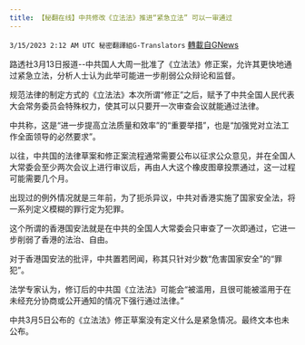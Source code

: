 ```yaml
---
title: 【秘翻在线】中共修改《立法法》推进“紧急立法” 可以一审通过
---
```

`3/15/2023 2:12 AM UTC 秘密翻譯組G-Translators` [轉載自GNews](https://gnews.org/articles/1014732)

        

路透社3月13日报道--中共国人大周一批准了《立法法》修正案，允许其更快地通过紧急立法，分析人士认为此举可能进一步削弱公众辩论和监督。

规范法律的制定方式的《立法法》本次所谓“修正”之后，赋予了中共全国人民代表大会常务委员会特殊权力，使其可以只要开一次审查会议就能通过法律。

中共称，这是“进一步提高立法质量和效率”的“重要举措”，也是“加强党对立法工作全面领导的必然要求”。

以往，中共国的法律草案和修正案流程通常需要公布以征求公众意见，并在全国人大常委会至少两次会议上进行审议后，再由人大这个橡皮图章投票通过，这一过程可能需要几个月。

出现过的例外情况就是三年前，为了扼杀异议，中共对香港实施了国家安全法，将一系列定义模糊的罪行定为犯罪。

这个所谓的香港国安法就是在中共的全国人大常委会只审查了一次即通过，它进一步削弱了香港的法治、自由。

对于香港国安法的批评，中共置若罔闻，称其只针对少数“危害国家安全”的“罪犯”。

法学专家认为，修订后的中共国《立法法》可能会“被滥用，且很可能被滥用于在未经充分协商或公开通知的情况下强行通过法律。”

中共3月5日公布的《立法法》修正草案没有定义什么是紧急情况。最终文本也未公布。
